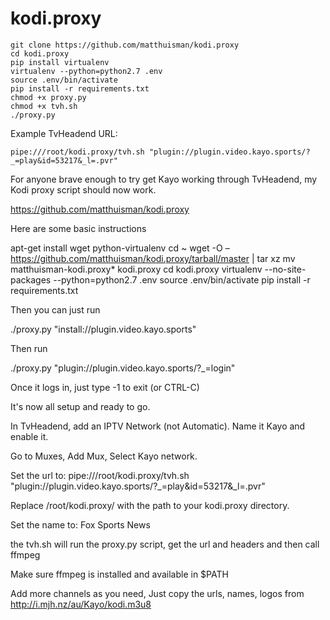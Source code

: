 # kodi.proxy

```
git clone https://github.com/matthuisman/kodi.proxy
cd kodi.proxy
pip install virtualenv
virtualenv --python=python2.7 .env
source .env/bin/activate
pip install -r requirements.txt
chmod +x proxy.py
chmod +x tvh.sh
./proxy.py
```

Example TvHeadend URL:
```
pipe:///root/kodi.proxy/tvh.sh "plugin://plugin.video.kayo.sports/?_=play&id=53217&_l=.pvr"
```


For anyone brave enough to try get Kayo working through TvHeadend,
my Kodi proxy script should now work.

https://github.com/matthuisman/kodi.proxy

Here are some basic instructions

apt-get install wget python-virtualenv
cd ~
wget -O – https://github.com/matthuisman/kodi.proxy/tarball/master | tar xz
mv matthuisman-kodi.proxy* kodi.proxy
cd kodi.proxy
virtualenv --no-site-packages --python=python2.7 .env
source .env/bin/activate
pip install -r requirements.txt

Then you can just run

./proxy.py "install://plugin.video.kayo.sports"

Then run

./proxy.py "plugin://plugin.video.kayo.sports/?_=login"

Once it logs in, just type -1 to exit (or CTRL-C)

It's now all setup and ready to go.

In TvHeadend, add an IPTV Network (not Automatic).
Name it Kayo and enable it.

Go to Muxes, Add Mux, Select Kayo network.

Set the url to:
pipe:///root/kodi.proxy/tvh.sh "plugin://plugin.video.kayo.sports/?_=play&id=53217&_l=.pvr"

Replace /root/kodi.proxy/ with the path to your kodi.proxy directory.

Set the name to:
Fox Sports News

the tvh.sh will run the proxy.py script, get the url and headers and then call ffmpeg

Make sure ffmpeg is installed and available in $PATH

Add more channels as you need,
Just copy the urls, names, logos from http://i.mjh.nz/au/Kayo/kodi.m3u8
